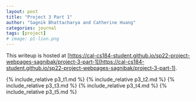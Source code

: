 ```yaml
---
layout: post
title: "Project 3 Part 1"
author: "Sagnik Bhattacharya and Catherine Huang"
categories: journal
tags: [project]
# image: p1-lion.png
---
```


This writeup is hosted at [https://cal-cs184-student.github.io/sp22-project-webpages-sagnibak/project-3-part-1](https://cal-cs184-student.github.io/sp22-project-webpages-sagnibak/project-3-part-1).

{% include_relative p3_t1.md %}
{% include_relative p3_t2.md %}
{% include_relative p3_t3.md %}
{% include_relative p3_t4.md %}
{% include_relative p3_t5.md %}
